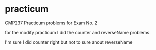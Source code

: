 # practicum
CMP237 Practicum problems for Exam No. 2

for the modify practicum I did the counter and reverseName problems.

I'm sure I did counter right but not to sure anout reverseName 
